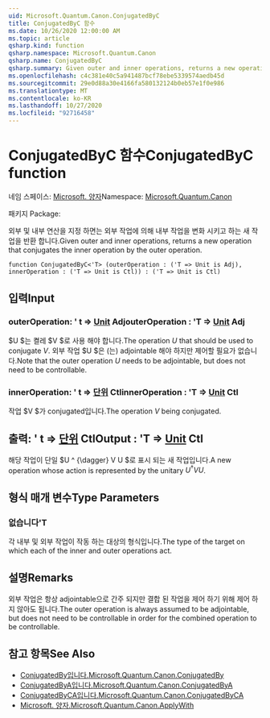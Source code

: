 ```yaml
---
uid: Microsoft.Quantum.Canon.ConjugatedByC
title: ConjugatedByC 함수
ms.date: 10/26/2020 12:00:00 AM
ms.topic: article
qsharp.kind: function
qsharp.namespace: Microsoft.Quantum.Canon
qsharp.name: ConjugatedByC
qsharp.summary: Given outer and inner operations, returns a new operation that conjugates the inner operation by the outer operation.
ms.openlocfilehash: c4c381e40c5a941487bcf78ebe5339574aedb45d
ms.sourcegitcommit: 29e0d88a30e4166fa580132124b0eb57e1f0e986
ms.translationtype: MT
ms.contentlocale: ko-KR
ms.lasthandoff: 10/27/2020
ms.locfileid: "92716458"
---
```

# <a name="conjugatedbyc-function"></a><span data-ttu-id="1f46b-102">ConjugatedByC 함수</span><span class="sxs-lookup"><span data-stu-id="1f46b-102">ConjugatedByC function</span></span>

<span data-ttu-id="1f46b-103">네임 스페이스: [Microsoft. 양자](xref:Microsoft.Quantum.Canon)</span><span class="sxs-lookup"><span data-stu-id="1f46b-103">Namespace: [Microsoft.Quantum.Canon](xref:Microsoft.Quantum.Canon)</span></span>

<span data-ttu-id="1f46b-104">패키지 [](https://nuget.org/packages/)</span><span class="sxs-lookup"><span data-stu-id="1f46b-104">Package: [](https://nuget.org/packages/)</span></span>


<span data-ttu-id="1f46b-105">외부 및 내부 연산을 지정 하면는 외부 작업에 의해 내부 작업을 변화 시키고 하는 새 작업을 반환 합니다.</span><span class="sxs-lookup"><span data-stu-id="1f46b-105">Given outer and inner operations, returns a new operation that conjugates the inner operation by the outer operation.</span></span>

```qsharp
function ConjugatedByC<'T> (outerOperation : ('T => Unit is Adj), innerOperation : ('T => Unit is Ctl)) : ('T => Unit is Ctl)
```


## <a name="input"></a><span data-ttu-id="1f46b-106">입력</span><span class="sxs-lookup"><span data-stu-id="1f46b-106">Input</span></span>

### <a name="outeroperation--t--unit-adj"></a><span data-ttu-id="1f46b-107">outerOperation: ' t => [Unit](xref:microsoft.quantum.lang-ref.unit) Adj</span><span class="sxs-lookup"><span data-stu-id="1f46b-107">outerOperation : 'T => [Unit](xref:microsoft.quantum.lang-ref.unit) Adj</span></span>

<span data-ttu-id="1f46b-108">$U $는 켤레 $V $로 사용 해야 합니다.</span><span class="sxs-lookup"><span data-stu-id="1f46b-108">The operation $U$ that should be used to conjugate $V$.</span></span> <span data-ttu-id="1f46b-109">외부 작업 $U $은 (는) adjointable 해야 하지만 제어할 필요가 없습니다.</span><span class="sxs-lookup"><span data-stu-id="1f46b-109">Note that the outer operation $U$ needs to be adjointable, but does not need to be controllable.</span></span>


### <a name="inneroperation--t--unit-ctl"></a><span data-ttu-id="1f46b-110">innerOperation: ' t => [단위](xref:microsoft.quantum.lang-ref.unit) Ctl</span><span class="sxs-lookup"><span data-stu-id="1f46b-110">innerOperation : 'T => [Unit](xref:microsoft.quantum.lang-ref.unit) Ctl</span></span>

<span data-ttu-id="1f46b-111">작업 $V $가 conjugated입니다.</span><span class="sxs-lookup"><span data-stu-id="1f46b-111">The operation $V$ being conjugated.</span></span>



## <a name="output--t--unit-ctl"></a><span data-ttu-id="1f46b-112">출력: ' t => [단위](xref:microsoft.quantum.lang-ref.unit) Ctl</span><span class="sxs-lookup"><span data-stu-id="1f46b-112">Output : 'T => [Unit](xref:microsoft.quantum.lang-ref.unit) Ctl</span></span>

<span data-ttu-id="1f46b-113">해당 작업이 단일 $U ^ {\dagger} V U $로 표시 되는 새 작업입니다.</span><span class="sxs-lookup"><span data-stu-id="1f46b-113">A new operation whose action is represented by the unitary $U^{\dagger} V U$.</span></span>

## <a name="type-parameters"></a><span data-ttu-id="1f46b-114">형식 매개 변수</span><span class="sxs-lookup"><span data-stu-id="1f46b-114">Type Parameters</span></span>

### <a name="t"></a><span data-ttu-id="1f46b-115">없습니다</span><span class="sxs-lookup"><span data-stu-id="1f46b-115">'T</span></span>

<span data-ttu-id="1f46b-116">각 내부 및 외부 작업이 작동 하는 대상의 형식입니다.</span><span class="sxs-lookup"><span data-stu-id="1f46b-116">The type of the target on which each of the inner and outer operations act.</span></span>

## <a name="remarks"></a><span data-ttu-id="1f46b-117">설명</span><span class="sxs-lookup"><span data-stu-id="1f46b-117">Remarks</span></span>

<span data-ttu-id="1f46b-118">외부 작업은 항상 adjointable으로 간주 되지만 결합 된 작업을 제어 하기 위해 제어 하지 않아도 됩니다.</span><span class="sxs-lookup"><span data-stu-id="1f46b-118">The outer operation is always assumed to be adjointable, but does not need to be controllable in order for the combined operation to be controllable.</span></span>

## <a name="see-also"></a><span data-ttu-id="1f46b-119">참고 항목</span><span class="sxs-lookup"><span data-stu-id="1f46b-119">See Also</span></span>

- [<span data-ttu-id="1f46b-120">ConjugatedBy입니다.</span><span class="sxs-lookup"><span data-stu-id="1f46b-120">Microsoft.Quantum.Canon.ConjugatedBy</span></span>](xref:Microsoft.Quantum.Canon.ConjugatedBy)
- [<span data-ttu-id="1f46b-121">ConjugatedByA입니다.</span><span class="sxs-lookup"><span data-stu-id="1f46b-121">Microsoft.Quantum.Canon.ConjugatedByA</span></span>](xref:Microsoft.Quantum.Canon.ConjugatedByA)
- [<span data-ttu-id="1f46b-122">ConjugatedByCA입니다.</span><span class="sxs-lookup"><span data-stu-id="1f46b-122">Microsoft.Quantum.Canon.ConjugatedByCA</span></span>](xref:Microsoft.Quantum.Canon.ConjugatedByCA)
- [<span data-ttu-id="1f46b-123">Microsoft. 양자.</span><span class="sxs-lookup"><span data-stu-id="1f46b-123">Microsoft.Quantum.Canon.ApplyWith</span></span>](xref:Microsoft.Quantum.Canon.ApplyWith)